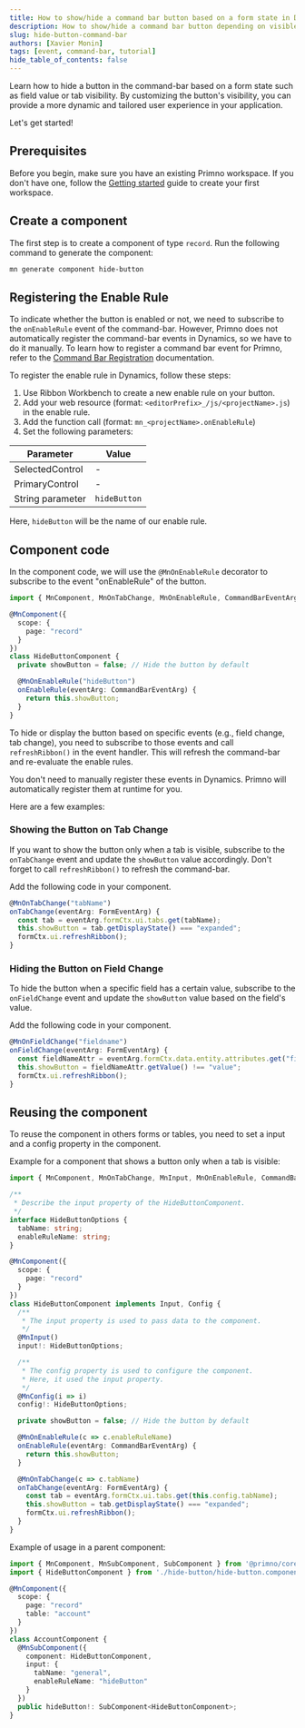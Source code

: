 ```yaml
---
title: How to show/hide a command bar button based on a form state in Dynamics 365
description: How to show/hide a command bar button depending on visible tab or field value in Dynamics 365.
slug: hide-button-command-bar
authors: [Xavier Monin]
tags: [event, command-bar, tutorial]
hide_table_of_contents: false
---
```


Learn how to hide a button in the command-bar based on a form state such as field value or tab visibility. By customizing the button's visibility, you can provide a more dynamic and tailored user experience in your application.

Let's get started!

<!--truncate-->

## Prerequisites

Before you begin, make sure you have an existing Primno workspace. If you don't have one, follow the [Getting started](../docs/getting-started) guide to create your first workspace.

## Create a component

The first step is to create a component of type `record`. Run the following command to generate the component:

```bash
mn generate component hide-button
```

## Registering the Enable Rule

To indicate whether the button is enabled or not, we need to subscribe to the `onEnableRule` event of the command-bar. However, Primno does not automatically register the command-bar events in Dynamics, so we have to do it manually. To learn how to register a command bar event for Primno, refer to the [Command Bar Registration](../docs/guides/events#command-bar) documentation.

To register the enable rule in Dynamics, follow these steps:
1. Use Ribbon Workbench to create a new enable rule on your button.
2. Add your web resource (format: `<editorPrefix>_/js/<projectName>.js`) in the enable rule.
3. Add the function call (format: `mn_<projectName>.onEnableRule`)
4. Set the following parameters:

| Parameter | Value |
| --- | --- |
| SelectedControl | - |
| PrimaryControl | - |
| String parameter | `hideButton` |

Here, `hideButton` will be the name of our enable rule.

## Component code

In the component code, we will use the `@MnOnEnableRule` decorator to subscribe to the event "onEnableRule" of the button.

```ts
import { MnComponent, MnOnTabChange, MnOnEnableRule, CommandBarEventArg } from '@primno/core';

@MnComponent({
  scope: {
    page: "record"
  }
})
class HideButtonComponent {
  private showButton = false; // Hide the button by default

  @MnOnEnableRule("hideButton")
  onEnableRule(eventArg: CommandBarEventArg) {
    return this.showButton;
  }
}
```

To hide or display the button based on specific events (e.g., field change, tab change), you need to subscribe to those events and call `refreshRibbon()` in the event handler.
This will refresh the command-bar and re-evaluate the enable rules.

You don't need to manually register these events in Dynamics. Primno will automatically register them at runtime for you.

Here are a few examples:

### Showing the Button on Tab Change

If you want to show the button only when a tab is visible, subscribe to the `onTabChange` event and update the `showButton` value accordingly. Don't forget to call `refreshRibbon()` to refresh the command-bar.

Add the following code in your component.
```ts
@MnOnTabChange("tabName")
onTabChange(eventArg: FormEventArg) {
  const tab = eventArg.formCtx.ui.tabs.get(tabName);
  this.showButton = tab.getDisplayState() === "expanded";
  formCtx.ui.refreshRibbon();
}
```

### Hiding the Button on Field Change

To hide the button when a specific field has a certain value, subscribe to the `onFieldChange` event and update the  `showButton` value based on the field's value.

Add the following code in your component.
```ts
@MnOnFieldChange("fieldname")
onFieldChange(eventArg: FormEventArg) {
  const fieldNameAttr = eventArg.formCtx.data.entity.attributes.get("fieldname");
  this.showButton = fieldNameAttr.getValue() !== "value";
  formCtx.ui.refreshRibbon();
}
```

## Reusing the component

To reuse the component in others forms or tables, you need to set a input and a config property in the component.

Example for a component that shows a button only when a tab is visible:

```ts title="hide-button/hide-button.component.ts"
import { MnComponent, MnOnTabChange, MnInput, MnOnEnableRule, CommandBarEventArg, Input, Config } from '@primno/core';

/**
 * Describe the input property of the HideButtonComponent.
 */
interface HideButtonOptions {
  tabName: string;
  enableRuleName: string;
}

@MnComponent({
  scope: {
    page: "record"
  }
})
class HideButtonComponent implements Input, Config {
  /**
   * The input property is used to pass data to the component.
   */
  @MnInput()
  input!: HideButtonOptions;

  /**
   * The config property is used to configure the component.
   * Here, it used the input property.
   */
  @MnConfig(i => i)
  config!: HideButtonOptions;

  private showButton = false; // Hide the button by default

  @MnOnEnableRule(c => c.enableRuleName)
  onEnableRule(eventArg: CommandBarEventArg) {
    return this.showButton;
  }

  @MnOnTabChange(c => c.tabName)
  onTabChange(eventArg: FormEventArg) {
    const tab = eventArg.formCtx.ui.tabs.get(this.config.tabName);
    this.showButton = tab.getDisplayState() === "expanded";
    formCtx.ui.refreshRibbon();
  }
}
```

Example of usage in a parent component:

```ts title="account.component.ts"
import { MnComponent, MnSubComponent, SubComponent } from '@primno/core';
import { HideButtonComponent } from './hide-button/hide-button.component';

@MnComponent({
  scope: {
    page: "record"
    table: "account"
  }
})
class AccountComponent {
  @MnSubComponent({
    component: HideButtonComponent,
    input: {
      tabName: "general",
      enableRuleName: "hideButton"
    }
  })
  public hideButton!: SubComponent<HideButtonComponent>;
}
```